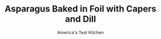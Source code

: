 ---
layout: ../../layouts/MarkdownPostLayout.astro
title: Asparagus Baked in Foil with Capers and Dill
author: America's Test Kitchen
pubDate: 2023-03-15
description: "To coax the most flavor out of mild asparagus, we kept it contained."
image_url: https://res.cloudinary.com/hksqkdlah/image/upload/ar_1:1,c_fill,dpr_2.0,f_auto,fl_lossy.progressive.strip_profile,g_faces:auto,q_auto:low,w_344/SFS_AsparagusSteamedInFoilCapersDill-11_f2nf1q
tags: ["Side Dishes","Vegetables","Thanksgiving"]
calories: 647
protein: 3
carbohydrates: 8
fats: 
fiber: 3
ingredients: ["2 pounds (½-inch-thick), asparagus, trimmed","4 tablespoons, unsalted butter, cut into ½-inch pieces","1 , shallot, minced","2 , garlic cloves, minced","1 1/2 teaspoons, table salt","1/2 teaspoon, pepper","1 tablespoon, capers, rinsed","1 tablespoon chopped, fresh dill","1 teaspoon, lemon juice"]
serves: 6
time: "50 minutes"
instructions: ["Adjust oven rack to middle position and heat oven to 400 degrees. Line rimmed baking sheet with 16 by 12-inch sheet of aluminum foil.","Arrange asparagus in center of foil with spears running parallel to short side of sheet, leaving 1½-inch border between bottom of spears and edge of foil. Sprinkle butter, shallot, garlic, salt, and pepper evenly over asparagus.","Place second 16 by 12-inch sheet of foil over asparagus. Starting with 1 edge, pinch sheets together and fold foil in toward center by ½ inch. Repeat folding 1 or 2 times to create tight seal. Continue folding remaining 3 edges of foil to create tightly sealed packet.","Transfer sheet to oven and cook for 18 minutes. Remove sheet from oven and let asparagus continue to steam in unopened packet 5 minutes longer (if using slightly thicker or thinner asparagus, increase or decrease this resting time by 2 minutes).","Using scissors or paring knife, carefully cut open top of packet, allowing steam to escape away from you. Sprinkle asparagus with capers, dill, and lemon juice. Toss gently with tongs to combine. Using tongs, transfer asparagus to serving platter, then pour sauce from packet over top and serve. (Alternatively, serve directly from packet.)"]
nutrition: ["350 mg Potassium","88 mg Phosphorus","46 mg Calcium","3 mg Iron","24 mg Magnesium","404 mg Sodium","7 g Fat","1 mg Niacin (B3)","1 g Monounsaturated","10 mg Vitamin C","20 mg Cholesterol","4 g Saturated","3 g Fiber","82 µg Folate (food)","3 g Sugars","64 µg Vitamin K","153 g Water","8 g Carbs","82 µg Folate equivalent (total)","3 g Protein","1 mg Vitamin E","122 µg Vitamin A","107 kcal Energy","647 calories"]
notes: "Look for asparagus spears that are about ½ inch thick at the base."
---
